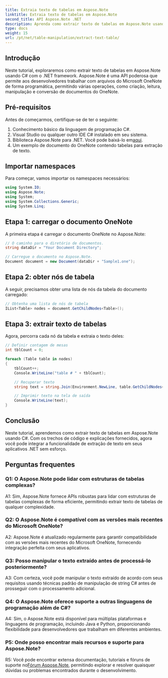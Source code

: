 ```yaml
---
title: Extraia texto de tabelas em Aspose.Note
linktitle: Extraia texto de tabelas em Aspose.Note
second_title: API Aspose.Note .NET
description: Aprenda como extrair texto de tabelas em Aspose.Note usando C# com o .NET framework. Tutorial passo a passo com trechos de código e explicações.
type: docs
weight: 15
url: /pt/net/table-manipulation/extract-text-table/
---
```

## Introdução

Neste tutorial, exploraremos como extrair texto de tabelas em Aspose.Note usando C# com o .NET framework. Aspose.Note é uma API poderosa que permite aos desenvolvedores trabalhar com arquivos do Microsoft OneNote de forma programática, permitindo várias operações, como criação, leitura, manipulação e conversão de documentos do OneNote.

## Pré-requisitos

Antes de começarmos, certifique-se de ter o seguinte:

1. Conhecimento básico da linguagem de programação C#.
2. Visual Studio ou qualquer outro IDE C# instalado em seu sistema.
3.  Biblioteca Aspose.Note para .NET. Você pode baixá-lo em[aqui](https://releases.aspose.com/note/net/).
4. Um exemplo de documento do OneNote contendo tabelas para extração de texto.

## Importar namespaces

Para começar, vamos importar os namespaces necessários:

```csharp
using System.IO;
using Aspose.Note;
using System;
using System.Collections.Generic;
using System.Linq;
```

## Etapa 1: carregar o documento OneNote

A primeira etapa é carregar o documento OneNote no Aspose.Note:

```csharp
// O caminho para o diretório de documentos.
string dataDir = "Your Document Directory";

// Carregue o documento no Aspose.Note.
Document document = new Document(dataDir + "Sample1.one");
```

## Etapa 2: obter nós de tabela

A seguir, precisamos obter uma lista de nós da tabela do documento carregado:

```csharp
// Obtenha uma lista de nós de tabela
IList<Table> nodes = document.GetChildNodes<Table>();
```

## Etapa 3: extrair texto de tabelas

Agora, percorra cada nó da tabela e extraia o texto deles:

```csharp
// Definir contagem de mesas
int tblCount = 0;

foreach (Table table in nodes)
{
    tblCount++;
    Console.WriteLine("table # " + tblCount);

    // Recuperar texto
    string text = string.Join(Environment.NewLine, table.GetChildNodes<RichText>().Select(e => e.Text)) + Environment.NewLine;

    // Imprimir texto na tela de saída
    Console.WriteLine(text);
}
```

## Conclusão

Neste tutorial, aprendemos como extrair texto de tabelas em Aspose.Note usando C#. Com os trechos de código e explicações fornecidos, agora você pode integrar a funcionalidade de extração de texto em seus aplicativos .NET sem esforço.

## Perguntas frequentes

### Q1: O Aspose.Note pode lidar com estruturas de tabelas complexas?

A1: Sim, Aspose.Note fornece APIs robustas para lidar com estruturas de tabelas complexas de forma eficiente, permitindo extrair texto de tabelas de qualquer complexidade.

### Q2: O Aspose.Note é compatível com as versões mais recentes do Microsoft OneNote?

A2: Aspose.Note é atualizado regularmente para garantir compatibilidade com as versões mais recentes do Microsoft OneNote, fornecendo integração perfeita com seus aplicativos.

### Q3: Posso manipular o texto extraído antes de processá-lo posteriormente?

A3: Com certeza, você pode manipular o texto extraído de acordo com seus requisitos usando técnicas padrão de manipulação de string C# antes de prosseguir com o processamento adicional.

### Q4: O Aspose.Note oferece suporte a outras linguagens de programação além de C#?

A4: Sim, o Aspose.Note está disponível para múltiplas plataformas e linguagens de programação, incluindo Java e Python, proporcionando flexibilidade para desenvolvedores que trabalham em diferentes ambientes.

### P5: Onde posso encontrar mais recursos e suporte para Aspose.Note?

 R5: Você pode encontrar extensa documentação, tutoriais e fóruns de suporte no[Fórum Aspose.Note](https://forum.aspose.com/c/note/28), permitindo explorar e resolver quaisquer dúvidas ou problemas encontrados durante o desenvolvimento.